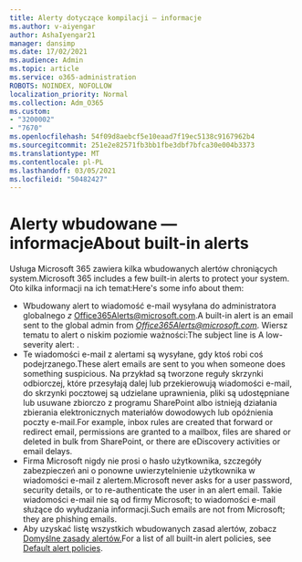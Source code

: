 ```yaml
---
title: Alerty dotyczące kompilacji — informacje
ms.author: v-aiyengar
author: AshaIyengar21
manager: dansimp
ms.date: 17/02/2021
ms.audience: Admin
ms.topic: article
ms.service: o365-administration
ROBOTS: NOINDEX, NOFOLLOW
localization_priority: Normal
ms.collection: Adm_O365
ms.custom:
- "3200002"
- "7670"
ms.openlocfilehash: 54f09d8aebcf5e10eaad7f19ec5138c9167962b4
ms.sourcegitcommit: 251e2e82571fb3bb1fbe3dbf7bfca30e004b3373
ms.translationtype: MT
ms.contentlocale: pl-PL
ms.lasthandoff: 03/05/2021
ms.locfileid: "50482427"
---
```

# <a name="about-built-in-alerts"></a><span data-ttu-id="a4d60-102">Alerty wbudowane — informacje</span><span class="sxs-lookup"><span data-stu-id="a4d60-102">About built-in alerts</span></span>

<span data-ttu-id="a4d60-103">Usługa Microsoft 365 zawiera kilka wbudowanych alertów chroniących system.</span><span class="sxs-lookup"><span data-stu-id="a4d60-103">Microsoft 365 includes a few built-in alerts to protect your system.</span></span> <span data-ttu-id="a4d60-104">Oto kilka informacji na ich temat:</span><span class="sxs-lookup"><span data-stu-id="a4d60-104">Here's some info about them:</span></span>

- <span data-ttu-id="a4d60-105">Wbudowany alert to wiadomość e-mail wysyłana do administratora globalnego *z* Office365Alerts@microsoft.com.</span><span class="sxs-lookup"><span data-stu-id="a4d60-105">A built-in alert is an email sent to the global admin from *Office365Alerts@microsoft.com*.</span></span> <span data-ttu-id="a4d60-106">Wiersz tematu to alert o niskim poziomie <name of alert policy> ważności:</span><span class="sxs-lookup"><span data-stu-id="a4d60-106">The subject line is A low-severity alert: <name of alert policy>.</span></span>
- <span data-ttu-id="a4d60-107">Te wiadomości e-mail z alertami są wysyłane, gdy ktoś robi coś podejrzanego.</span><span class="sxs-lookup"><span data-stu-id="a4d60-107">These alert emails are sent to you when someone does something suspicious.</span></span> <span data-ttu-id="a4d60-108">Na przykład są tworzone reguły skrzynki odbiorczej, które przesyłają dalej lub przekierowują wiadomości e-mail, do skrzynki pocztowej są udzielane uprawnienia, pliki są udostępniane lub usuwane zbiorczo z programu SharePoint albo istnieją działania zbierania elektronicznych materiałów dowodowych lub opóźnienia poczty e-mail.</span><span class="sxs-lookup"><span data-stu-id="a4d60-108">For example, inbox rules are created that forward or redirect email, permissions are granted to a mailbox, files are shared or deleted in bulk from SharePoint, or there are eDiscovery activities or email delays.</span></span>
- <span data-ttu-id="a4d60-109">Firma Microsoft nigdy nie prosi o hasło użytkownika, szczegóły zabezpieczeń ani o ponowne uwierzytelnienie użytkownika w wiadomości e-mail z alertem.</span><span class="sxs-lookup"><span data-stu-id="a4d60-109">Microsoft never asks for a user password, security details, or to re-authenticate the user in an alert email.</span></span> <span data-ttu-id="a4d60-110">Takie wiadomości e-mail nie są od firmy Microsoft; to wiadomości e-mail służące do wyłudzania informacji.</span><span class="sxs-lookup"><span data-stu-id="a4d60-110">Such emails are not from Microsoft; they are phishing emails.</span></span>
- <span data-ttu-id="a4d60-111">Aby uzyskać listę wszystkich wbudowanych zasad alertów, zobacz [Domyślne zasady alertów.](https://go.microsoft.com/fwlink/?linkid=2103170)</span><span class="sxs-lookup"><span data-stu-id="a4d60-111">For a list of all built-in alert policies, see [Default alert policies](https://go.microsoft.com/fwlink/?linkid=2103170).</span></span>